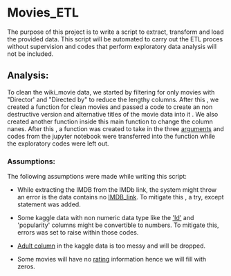 # Movies_ETL

The purpose of this project is to write a script to extract, transform and load the provided data.  This script will be automated to carry out the ETL proces without supervision and codes that perform exploratory data analysis will not be included.

## Analysis:

To clean the wiki_movie data, we started by filtering for only movies with "Director' and "Directed by" to reduce the lengthy columns. After this , we created a function for clean movies and passed a code to create an non destructive version and alternative titles of the movie data into it . We also created another function inside this main function to change the column nanes. After this , a function was created to take in the three [arguments](https://github.com/femolyn1/Movies_ETL/blob/b4ded04985db628cb536b8aa923619aec7d91119/Challenge.py#L85) and codes from the jupyter notebook were transferred into the function while the exploratory codes were left out.

### Assumptions:

The following assumptions were made while writing this script:

 * While extracting the IMDB from the IMDb link, the system might throw an error is the data contains no [IMDB_link](https://github.com/femolyn1/Movies_ETL/blob/3e51935981002dad536908f6aeec1c20dcf8bc7b/Challenge.py#L104). To mitigate this , a try, except statement was added. 
 
 * Some kaggle data with non numeric data type like the ['Id'](https://github.com/femolyn1/Movies_ETL/blob/2346079aea05dce8a316646373d0339fa4b99f07/Challenge.py#L229) and 'popularity' columns  might be convertible to numbers. To mitigate this, errors was set to raise within those codes. 
 
 * [Adult column](https://github.com/femolyn1/Movies_ETL/blob/9e42f51e56607cd7fa5057079c178308b3865e3d/Challenge.py#L222) in the kaggle data is too messy and will be dropped.
 
 * Some movies will have no [rating](https://github.com/femolyn1/Movies_ETL/blob/edd43113f23f35790b5356c03ed0a82d4b3ff08a/Challenge.py#L307) information hence we will fill with zeros.




